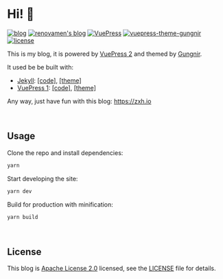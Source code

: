 # Hi! 🧐

[![blog](https://img.shields.io/badge/Blog-Renovamen-red?style=flat-square)](https://zxh.io) [![renovamen's blog](https://img.shields.io/badge/GitHub-renovamen.github.io-6A7EC2?style=flat-square)](https://github.com/Renovamen/renovamen.github.io) [![VuePress](https://img.shields.io/badge/VuePress-build-1aad19?style=flat-square)](https://github.com/vuejs/vuepress) [![vuepress-theme-gungnir](https://img.shields.io/badge/Gungnir-theme-26a2ff?style=flat-square)](https://github.com/Renovamen/vuepress-theme-gungnir) [![license](https://img.shields.io/badge/License-Apache--2.0-orange?style=flat-square)](LICENSE)


This is my blog, it is powered by [VuePress 2](https://v2.vuepress.vuejs.org/) and themed by [Gungnir](https://github.com/Renovamen/vuepress-theme-gungnir). 

It used be be built with:

- [Jekyll](https://jekyllrb.com/): [[code]](https://github.com/Renovamen/renovamen.github.io/tree/jekyll), [[theme]](https://github.com/Renovamen/jekyll-theme-gungnir)
- [VuePress 1](https://v2.vuepress.vuejs.org): [[code]](https://github.com/Renovamen/renovamen.github.io/tree/vuepress-v1), [[theme]](https://github.com/Renovamen/vuepress-theme-gungnir/tree/v0)

Any way, just have fun with this blog: https://zxh.io


&nbsp;

## Usage

Clone the repo and install dependencies:

```bash
yarn
```

Start developing the site:

```bash
yarn dev
```

Build for production with minification:

```bash
yarn build
```


&nbsp;

## License

This blog is [Apache License 2.0](https://www.apache.org/licenses/LICENSE-2.0) licensed, see the [LICENSE](LICENSE) file for details.
